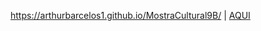 https://arthurbarcelos1.github.io/MostraCultural9B/ | [AQUI](https://arthurbarcelos1.github.io/MostraCultural9B/)
